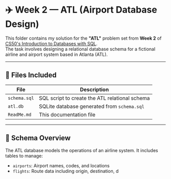 # ✈️ Week 2 — ATL (Airport Database Design)

This folder contains my solution for the **"ATL"** problem set from **Week 2** of [CS50's Introduction to Databases with SQL](https://cs50.harvard.edu/sql/).  
The task involves designing a relational database schema for a fictional airline and airport system based in Atlanta (ATL).

---

## 📁 Files Included

| File         | Description                                     |
|--------------|-------------------------------------------------|
| `schema.sql` | SQL script to create the ATL relational schema  |
| `atl.db`     | SQLite database generated from `schema.sql`     |
| `ReadMe.md`  | This documentation file                         |

---

## 🧱 Schema Overview

The ATL database models the operations of an airline system. It includes tables to manage:

- `airports`: Airport names, codes, and locations
- `flights`: Route data including origin, destination, d

